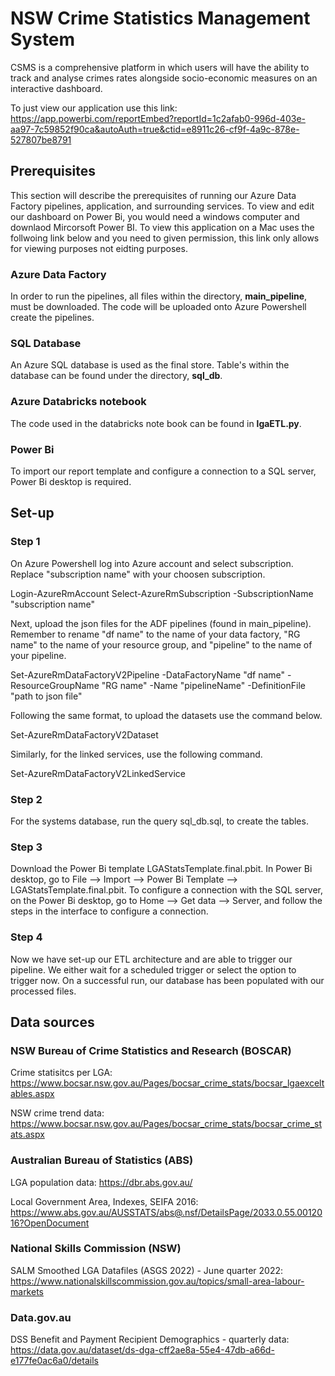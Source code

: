 # NSW Crime Statistics Management System
CSMS is a comprehensive platform in which users will have the ability to track and analyse crimes rates alongside socio-economic measures on an interactive dashboard.

To just view our application use this link: 
https://app.powerbi.com/reportEmbed?reportId=1c2afab0-996d-403e-aa97-7c59852f90ca&autoAuth=true&ctid=e8911c26-cf9f-4a9c-878e-527807be8791

## Prerequisites
This section will describe the prerequisites of running our Azure Data Factory pipelines, application, and surrounding services.
To view and edit our dashboard on Power Bi, you would need a windows computer and downlaod Mircorsoft Power BI. 
To view this application on a Mac uses the follwoing link below and you need to given permission, this link only allows for viewing purposes not eidting purposes.   
### Azure Data Factory
In order to run the pipelines, all files within the directory, **main_pipeline**, must be downloaded. The code will be uploaded onto Azure Powershell create the pipelines.

### SQL Database
An Azure SQL database is used as the final store. Table's within the database can be found under the directory, **sql_db**.

### Azure Databricks notebook
The code used in the databricks note book can be found in **lgaETL.py**.

### Power Bi
To import our report template and configure a connection to a SQL server, Power Bi desktop is required.

## Set-up
### Step 1
On Azure Powershell log into Azure account and select subscription. Replace "subscription name" with your choosen subscription.

Login-AzureRmAccount
Select-AzureRmSubscription -SubscriptionName "subscription name"

Next, upload the json files for the ADF pipelines (found in main_pipeline). Remember to rename "df name" to the name of your data factory, "RG name" to the name of your resource group, and "pipeline" to the name of your pipeline.

Set-AzureRmDataFactoryV2Pipeline -DataFactoryName "df name" -ResourceGroupName "RG name" -Name "pipelineName" -DefinitionFile "path to json file"

Following the same format, to upload the datasets use the command below.

Set-AzureRmDataFactoryV2Dataset 

Similarly, for the linked services, use the following command.

Set-AzureRmDataFactoryV2LinkedService

### Step 2
For the systems database, run the query sql_db.sql, to create the tables. 


### Step 3
Download the Power Bi template  LGAStatsTemplate.final.pbit. In Power Bi desktop, go to File --> Import --> Power Bi Template -->  LGAStatsTemplate.final.pbit. To configure a connection with the SQL server, on the Power Bi desktop, go to Home --> Get data --> Server, and follow the steps in the interface to configure a connection.

### Step 4
Now we have set-up our ETL architecture and are able to trigger our pipeline. We either wait for a scheduled trigger or select the option to trigger now. On a successful run, our database has been populated with our processed files.

## Data sources
### NSW Bureau of Crime Statistics and Research (BOSCAR)
Crime statisitcs per LGA:
https://www.bocsar.nsw.gov.au/Pages/bocsar_crime_stats/bocsar_lgaexceltables.aspx

NSW crime trend data:
https://www.bocsar.nsw.gov.au/Pages/bocsar_crime_stats/bocsar_crime_stats.aspx

### Australian Bureau of Statistics (ABS)

LGA population data:
https://dbr.abs.gov.au/

Local Government Area, Indexes, SEIFA 2016:
https://www.abs.gov.au/AUSSTATS/abs@.nsf/DetailsPage/2033.0.55.0012016?OpenDocument

### National Skills Commission (NSW)
SALM Smoothed LGA Datafiles (ASGS 2022) - June quarter 2022:
https://www.nationalskillscommission.gov.au/topics/small-area-labour-markets

### Data.gov.au
DSS Benefit and Payment Recipient Demographics - quarterly data:
https://data.gov.au/dataset/ds-dga-cff2ae8a-55e4-47db-a66d-e177fe0ac6a0/details


